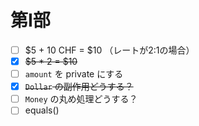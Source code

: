 # 第Ⅰ部

- [ ] $5 + 10 CHF = $10 （レートが2:1の場合）
- [x] ~~$5 * 2 = $10~~
- [ ] `amount` を private にする
- [x] ~~`Dollar` の副作用どうする？~~
- [ ] `Money` の丸め処理どうする？
- [ ] equals()